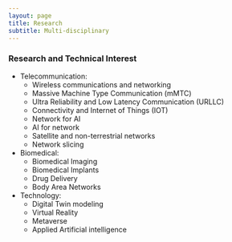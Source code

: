 ```yaml
---
layout: page
title: Research
subtitle: Multi-disciplinary
---
```

### Research and Technical Interest
- Telecommunication:
  - Wireless communications and networking
  - Massive Machine Type Communication (mMTC)
  - Ultra Reliability and Low Latency Communication (URLLC)
  - Connectivity and Internet of Things (IOT)
  - Network for AI
  - AI for network
  - Satellite and non-terrestrial networks
  - Network slicing
- Biomedical:
  - Biomedical Imaging
  - Biomedical Implants
  - Drug Delivery
  - Body Area Networks
- Technology:
  - Digital Twin modeling
  - Virtual Reality
  - Metaverse
  - Applied Artificial intelligence

